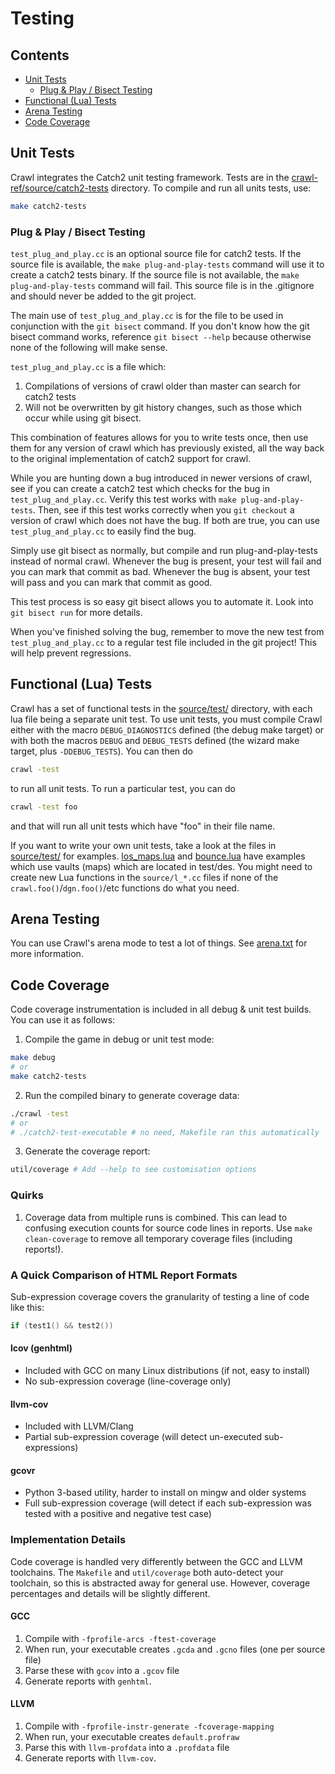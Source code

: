 # Testing

## Contents

* [Unit Tests](#unit-tests)
  * [Plug & Play / Bisect Testing](#plug-play-bisect-testing)
* [Functional (Lua) Tests](#functional-lua-tests)
* [Arena Testing](#arena-testing)
* [Code Coverage](#code-coverage)

## Unit Tests

Crawl integrates the Catch2 unit testing framework. Tests are in the [crawl-ref/source/catch2-tests](crawl-ref/source/catch2-tests) directory. To compile and run all units tests, use:

```sh
make catch2-tests
```

### Plug & Play / Bisect Testing

`test_plug_and_play.cc` is an optional source file for catch2 tests. If
the source file is available, the `make plug-and-play-tests` command
will use it to create a catch2 tests binary. If the source file is not
available, the `make plug-and-play-tests` command will fail. This source
file is in the .gitignore and should never be added to the git project.

The main use of `test_plug_and_play.cc` is for the file to be used in
conjunction with the `git bisect` command. If you don't know how the git
bisect command works, reference `git bisect --help` because otherwise
none of the following will make sense.

`test_plug_and_play.cc` is a file which:

1. Compilations of versions of crawl older than master can search for
catch2 tests
2. Will not be overwritten by git history changes, such as those which
occur while using git bisect.

This combination of features allows for you to write tests once, then
use them for any version of crawl which has previously existed, all the
way back to the original implementation of catch2 support for crawl.

While you are hunting down a bug introduced in newer versions of crawl,
see if you can create a catch2 test which checks for the bug in
`test_plug_and_play.cc`. Verify this test works with `make
plug-and-play-tests`. Then, see if this test works correctly when you
`git checkout` a version of crawl which does not have the bug. If both
are true, you can use `test_plug_and_play.cc` to easily find the bug.

Simply use git bisect as normally, but compile and run
plug-and-play-tests instead of normal crawl. Whenever the bug is
present, your test will fail and you can mark that commit as bad.
Whenever the bug is absent, your test will pass and you can mark that
commit as good.

This test process is so easy git bisect allows you to automate it. Look
into `git bisect run` for more details.

When you've finished solving the bug, remember to move the new test from
`test_plug_and_play.cc` to a regular test file included in the git
project! This will help prevent regressions.

## Functional (Lua) Tests

Crawl has a set of functional tests in the [source/test/](crawl-ref/source/test/) directory, with each lua
file being a separate unit test. To use unit tests, you must compile Crawl
either with the macro `DEBUG_DIAGNOSTICS` defined (the debug make target) or
with both the macros `DEBUG` and `DEBUG_TESTS` defined (the wizard make target,
plus `-DDEBUG_TESTS`). You can then do

```sh
crawl -test
```

to run all unit tests. To run a particular test, you can do

```sh
crawl -test foo
```

and that will run all unit tests which have "foo" in their file name.

If you want to write your own unit tests, take a look at the files in
[source/test/](crawl-ref/source/test/) for examples. [los_maps.lua](crawl-ref/source/test/los_maps.lua) and [bounce.lua](crawl-ref/source/test/bounce.lua) have
examples which use vaults (maps) which are located in test/des. You
might need to create new Lua functions in the `source/l_*.cc` files if none of
the `crawl.foo()`/`dgn.foo()`/etc functions do what you need.

## Arena Testing

You can use Crawl's arena mode to test a lot of things. See [arena.txt](crawl-ref/docs/develop/arena.txt) for more information.

## Code Coverage

Code coverage instrumentation is included in all debug & unit test builds. You can use it as follows:

1. Compile the game in debug or unit test mode:

```sh
make debug
# or
make catch2-tests
```

2. Run the compiled binary to generate coverage data:

```sh
./crawl -test
# or
# ./catch2-test-executable # no need, Makefile ran this automatically
```

3. Generate the coverage report:

```sh
util/coverage # Add --help to see customisation options
```

### Quirks

1. Coverage data from multiple runs is combined. This can lead to confusing execution counts for source code lines in reports. Use `make clean-coverage` to remove all temporary coverage files (including reports!).

### A Quick Comparison of HTML Report Formats

Sub-expression coverage covers the granularity of testing a line of code like this:

```cpp
if (test1() && test2())
```

#### lcov (genhtml)

* Included with GCC on many Linux distributions (if not, easy to install)
* No sub-expression coverage (line-coverage only)

#### llvm-cov

* Included with LLVM/Clang
* Partial sub-expression coverage (will detect un-executed sub-expressions)

#### gcovr

* Python 3-based utility, harder to install on mingw and older systems
* Full sub-expression coverage (will detect if each sub-expression was tested with a positive and negative test case)

### Implementation Details

Code coverage is handled very differently between the GCC and LLVM toolchains. The `Makefile` and `util/coverage` both auto-detect your toolchain, so this is abstracted away for general use. However, coverage percentages and details will be slightly different.

#### GCC

1. Compile with `-fprofile-arcs -ftest-coverage`
2. When run, your executable creates `.gcda` and `.gcno` files (one per source file)
3. Parse these with `gcov` into a `.gcov` file
4. Generate reports with `genhtml`.

#### LLVM

1. Compile with `-fprofile-instr-generate -fcoverage-mapping`
2. When run, your executable creates `default.profraw`
3. Parse this with `llvm-profdata` into a `.profdata` file
4. Generate reports with `llvm-cov`.
